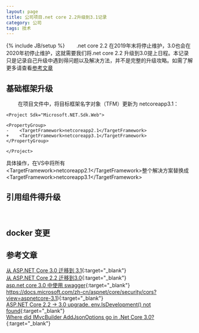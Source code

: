 ```yaml
---
layout: page
title: 公司项目.net core 2.2升级到3.1记录
category: 公司
tags: 技术
---
```

{% include JB/setup %}
&#160; &#160; &#160; &#160;.net core 2.2 在2019年末将停止维护，3.0也会在2020年初停止维护，这就需要我们将.net core 2.2 升级到3.0提上日程。本记录只是记录自己升级中遇到得问题以及解决方法，并不是完整的升级攻略。如需了解更多请查看[参考文章](#jump)  
## 基础框架升级
&#160; &#160; &#160; &#160; 在项目文件中，将目标框架名字对象（TFM）更新为 netcoreapp3.1：   

    <Project Sdk="Microsoft.NET.Sdk.Web">

    <PropertyGroup>
    -    <TargetFramework>netcoreapp2.1</TargetFramework>
    +    <TargetFramework>netcoreapp3.1</TargetFramework>
    </PropertyGroup>

    </Project>
具体操作，在VS中将所有\<TargetFramework>netcoreapp2.1\</TargetFramework>整个解决方案替换成\<TargetFramework>netcoreapp3.1\</TargetFramework>  
## 引用组件得升级
　　
## docker 变更

## <span id="jump">参考文章</span>
[从 ASP.NET Core 3.0 迁移到 3.1](https://docs.microsoft.com/zh-cn/aspnet/core/migration/30-to-31?view=aspnetcore-3.1&tabs=visual-studio){:target="_blank"}  
[从 ASP.NET Core 2.2 迁移到3.0](https://docs.microsoft.com/zh-cn/aspnet/core/migration/22-to-30?view=aspnetcore-3.1&tabs=visual-studio){:target="_blank"}  
[asp.net core 3.0 中使用 swagger](https://www.cnblogs.com/weihanli/p/ues-swagger-in-aspnetcore3_0.html){:target="_blank"}  
https://docs.microsoft.com/zh-cn/aspnet/core/security/cors?view=aspnetcore-3.1){:target="_blank"}   
[ASP.NET Core 2.2 -> 3.0 upgrade. env.IsDevelopment() not found](https://stackoverflow.com/questions/58070476/asp-net-core-2-2-3-0-upgrade-env-isdevelopment-not-found){:target="_blank"}  
[Where did IMvcBuilder AddJsonOptions go in .Net Core 3.0?](https://stackoverflow.com/questions/55666826/where-did-imvcbuilder-addjsonoptions-go-in-net-core-3-0){:target="_blank"}  